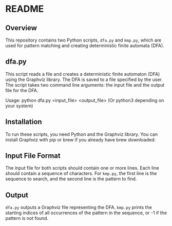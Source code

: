 # README

## Overview
This repository contains two Python scripts, `dfa.py` and `kmp.py`, which are used for pattern matching and creating deterministic finite automata (DFA).

## dfa.py
This script reads a file and creates a deterministic finite automaton (DFA) using the Graphviz library. The DFA is saved to a file specified by the user. The script takes two command line arguments: the input file and the output file for the DFA.

Usage: python dfa.py <input_file> <output_file> (Or python3 depending on your system)

## Installation
To run these scripts, you need Python and the Graphviz library. You can install Graphviz with pip or brew if you already have brew downloaded:


## Input File Format
The input file for both scripts should contain one or more lines. Each line should contain a sequence of characters. For `kmp.py`, the first line is the sequence to search, and the second line is the pattern to find.

## Output
`dfa.py` outputs a Graphviz file representing the DFA. `kmp.py` prints the starting indices of all occurrences of the pattern in the sequence, or -1 if the pattern is not found.